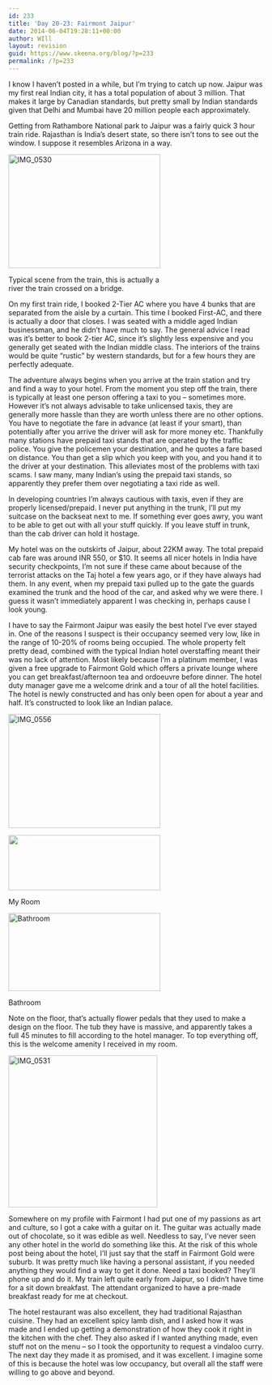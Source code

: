 ```yaml
---
id: 233
title: 'Day 20-23: Fairmont Jaipur'
date: 2014-06-04T19:28:11+00:00
author: WIll
layout: revision
guid: https://www.skeena.org/blog/?p=233
permalink: /?p=233
---
```

I know I haven&#8217;t posted in a while, but I&#8217;m trying to catch up now. Jaipur was my first real Indian city, it has a total population of about 3 million. That makes it large by Canadian standards, but pretty small by Indian standards given that Delhi and Mumbai have 20 million people each approximately.

Getting from Rathambore National park to Jaipur was a fairly quick 3 hour train ride. Rajasthan is India&#8217;s desert state, so there isn&#8217;t tons to see out the window. I suppose it resembles Arizona in a way.

<div id="attachment_228" style="width: 310px" class="wp-caption alignnone">
  <a href="https://www.skeena.org/blog/wp-content/uploads/2014/06/IMG_0530.jpg"><img aria-describedby="caption-attachment-228" loading="lazy" class="wp-image-228 size-medium" src="https://www.skeena.org/blog/wp-content/uploads/2014/06/IMG_0530-300x225.jpg" alt="IMG_0530" width="300" height="225" srcset="https://www.skeena.org/blog/wp-content/uploads/2014/06/IMG_0530-300x225.jpg 300w, https://www.skeena.org/blog/wp-content/uploads/2014/06/IMG_0530-1024x768.jpg 1024w, https://www.skeena.org/blog/wp-content/uploads/2014/06/IMG_0530-500x375.jpg 500w, https://www.skeena.org/blog/wp-content/uploads/2014/06/IMG_0530.jpg 1632w" sizes="(max-width: 300px) 100vw, 300px" /></a>
  
  <p id="caption-attachment-228" class="wp-caption-text">
    Typical scene from the train, this is actually a river the train crossed on a bridge.
  </p>
</div>

On my first train ride, I booked 2-Tier AC where you have 4 bunks that are separated from the aisle by a curtain. This time I booked First-AC, and there is actually a door that closes. I was seated with a middle aged Indian businessman, and he didn&#8217;t have much to say. The general advice I read was it&#8217;s better to book 2-tier AC, since it&#8217;s slightly less expensive and you generally get seated with the Indian middle class. The interiors of the trains would be quite &#8220;rustic&#8221; by western standards, but for a few hours they are perfectly adequate.

The adventure always begins when you arrive at the train station and try and find a way to your hotel. From the moment you step off the train, there is typically at least one person offering a taxi to you &#8211; sometimes more. However it&#8217;s not always advisable to take unlicensed taxis, they are generally more hassle than they are worth unless there are no other options. You have to negotiate the fare in advance (at least if your smart), than potentially after you arrive the driver will ask for more money etc. Thankfully many stations have prepaid taxi stands that are operated by the traffic police. You give the policemen your destination, and he quotes a fare based on distance. You than get a slip which you keep with you, and you hand it to the driver at your destination. This alleviates most of the problems with taxi scams. I saw many, many Indian&#8217;s using the prepaid taxi stands, so apparently they prefer them over negotiating a taxi ride as well.

In developing countries I&#8217;m always cautious with taxis, even if they are properly licensed/prepaid. I never put anything in the trunk, I&#8217;ll put my suitcase on the backseat next to me. If something ever goes awry, you want to be able to get out with all your stuff quickly. If you leave stuff in trunk, than the cab driver can hold it hostage.

My hotel was on the outskirts of Jaipur, about 22KM away. The total prepaid cab fare was around INR 550, or $10. It seems all nicer hotels in India have security checkpoints, I&#8217;m not sure if these came about because of the terrorist attacks on the Taj hotel a few years ago, or if they have always had them. In any event, when my prepaid taxi pulled up to the gate the guards examined the trunk and the hood of the car, and asked why we were there. I guess it wasn&#8217;t immediately apparent I was checking in, perhaps cause I look young.

I have to say the Fairmont Jaipur was easily the best hotel I&#8217;ve ever stayed in. One of the reasons I suspect is their occupancy seemed very low, like in the range of 10-20% of rooms being occupied. The whole property felt pretty dead, combined with the typical Indian hotel overstaffing meant their was no lack of attention. Most likely because I&#8217;m a platinum member, I was given a free upgrade to Fairmont Gold which offers a private lounge where you can get breakfast/afternoon tea and ordoeuvre before dinner. The hotel duty manager gave me a welcome drink and a tour of all the hotel facilities. The hotel is newly constructed and has only been open for about a year and half. It&#8217;s constructed to look like an Indian palace.

[<img loading="lazy" class="alignnone size-medium wp-image-229" src="https://www.skeena.org/blog/wp-content/uploads/2014/06/IMG_0556-300x225.jpg" alt="IMG_0556" width="300" height="225" srcset="https://www.skeena.org/blog/wp-content/uploads/2014/06/IMG_0556-300x225.jpg 300w, https://www.skeena.org/blog/wp-content/uploads/2014/06/IMG_0556-1024x768.jpg 1024w, https://www.skeena.org/blog/wp-content/uploads/2014/06/IMG_0556-500x375.jpg 500w, https://www.skeena.org/blog/wp-content/uploads/2014/06/IMG_0556.jpg 1632w" sizes="(max-width: 300px) 100vw, 300px" />](https://www.skeena.org/blog/wp-content/uploads/2014/06/IMG_0556.jpg)

<div id="attachment_230" style="width: 310px" class="wp-caption alignnone">
  <a href="https://www.skeena.org/blog/wp-content/uploads/2014/06/IMG_0532.jpg"><img aria-describedby="caption-attachment-230" loading="lazy" class="wp-image-230 size-medium" src="https://www.skeena.org/blog/wp-content/uploads/2014/06/IMG_0532-300x109.jpg" alt="" width="300" height="109" srcset="https://www.skeena.org/blog/wp-content/uploads/2014/06/IMG_0532-300x109.jpg 300w, https://www.skeena.org/blog/wp-content/uploads/2014/06/IMG_0532-1024x373.jpg 1024w, https://www.skeena.org/blog/wp-content/uploads/2014/06/IMG_0532-500x182.jpg 500w" sizes="(max-width: 300px) 100vw, 300px" /></a>
  
  <p id="caption-attachment-230" class="wp-caption-text">
    My Room
  </p>
</div>

<div id="attachment_231" style="width: 310px" class="wp-caption alignnone">
  <a href="https://www.skeena.org/blog/wp-content/uploads/2014/06/IMG_0533.jpg"><img aria-describedby="caption-attachment-231" loading="lazy" class="size-medium wp-image-231" src="https://www.skeena.org/blog/wp-content/uploads/2014/06/IMG_0533-300x154.jpg" alt="Bathroom" width="300" height="154" srcset="https://www.skeena.org/blog/wp-content/uploads/2014/06/IMG_0533-300x154.jpg 300w, https://www.skeena.org/blog/wp-content/uploads/2014/06/IMG_0533-1024x527.jpg 1024w, https://www.skeena.org/blog/wp-content/uploads/2014/06/IMG_0533-500x257.jpg 500w" sizes="(max-width: 300px) 100vw, 300px" /></a>
  
  <p id="caption-attachment-231" class="wp-caption-text">
    Bathroom
  </p>
</div>

Note on the floor, that&#8217;s actually flower pedals that they used to make a design on the floor. The tub they have is massive, and apparently takes a full 45 minutes to fill according to the hotel manager. To top everything off, this is the welcome amenity I received in my room.

[<img loading="lazy" class="alignnone size-medium wp-image-232" src="https://www.skeena.org/blog/wp-content/uploads/2014/06/IMG_0531-294x300.jpg" alt="IMG_0531" width="294" height="300" srcset="https://www.skeena.org/blog/wp-content/uploads/2014/06/IMG_0531-294x300.jpg 294w, https://www.skeena.org/blog/wp-content/uploads/2014/06/IMG_0531-1005x1024.jpg 1005w, https://www.skeena.org/blog/wp-content/uploads/2014/06/IMG_0531-490x500.jpg 490w, https://www.skeena.org/blog/wp-content/uploads/2014/06/IMG_0531.jpg 1072w" sizes="(max-width: 294px) 100vw, 294px" />](https://www.skeena.org/blog/wp-content/uploads/2014/06/IMG_0531.jpg)

Somewhere on my profile with Fairmont I had put one of my passions as art and culture, so I got a cake with a guitar on it. The guitar was actually made out of chocolate, so it was edible as well. Needless to say, I&#8217;ve never seen any other hotel in the world do something like this. At the risk of this whole post being about the hotel, I&#8217;ll just say that the staff in Fairmont Gold were suburb. It was pretty much like having a personal assistant, if you needed anything they would find a way to get it done. Need a taxi booked? They&#8217;ll phone up and do it. My train left quite early from Jaipur, so I didn&#8217;t have time for a sit down breakfast. The attendant organized to have a pre-made breakfast ready for me at checkout.

The hotel restaurant was also excellent, they had traditional Rajasthan cuisine. They had an excellent spicy lamb dish, and I asked how it was made and I ended up getting a demonstration of how they cook it right in the kitchen with the chef. They also asked if I wanted anything made, even stuff not on the menu &#8211; so I took the opportunity to request a vindaloo curry. The next day they made it as promised, and it was excellent. I imagine some of this is because the hotel was low occupancy, but overall all the staff were willing to go above and beyond.